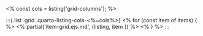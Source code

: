 <%
const cols = listing['grid-columns'];
%>

:::{.list .grid .quarto-listing-cols-<%=cols%>}
<% for (const item of items) { %>
<% partial('item-grid.ejs.md', {listing, item }) %>
<% } %>
:::
